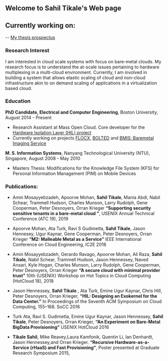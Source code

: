 ## Welcome to Sahil Tikale's Web page

## Currently working on:
-- [My thesis prospectus](SahilPHDproposal_20190930_2239.pdf)


### Research Interest
I am interested in cloud scale systems with focus on bare-metal clouds. My research focus is to understand the at-scale issues pertaining to hardware multiplexing in a multi-cloud environment. Currently, I am involved in building a system that allows elastic scaling of cloud and non-cloud infrastructure akin to on demand scaling of applications in a virtualization based cloud.


### Education

**PhD Candidate, Electrical and Computer Engineering**, Boston University, August 2014 - Present
- Research Assistant at Mass Open Cloud. Core developer for the [Hardware Isolation Layer (HIL) project ](ihttps://github.com/CCI-MOC/hil)
- Currently working on projects [FLOCX](https://cci-moc.github.io/flocx/), [BOLTED](https://massopen.cloud/blog/secure-cloud/) and [BMIS: Baremetal Imaging Service](https://massopen.cloud/blog/bare-metal-imaging/) 


**M. S. Information Systems**, Nanyang Technological University (NTU), Singapore, August 2008 - May 2010
- Masters Thesis: Modifications for the Knowledge File System (KFS) for Personal Information Management (PIM) on Mobile Devices


### Publications:

- Amin Mosayyebzadeh, Apoorve Mohan, **Sahil Tikale**, Mania Abdi, Nabil Schear, Trammell Hudson, Charles Munson, Larry Rudolph, Gene Cooperman, Peter Desnoyers, Orran Krieger **“Supporting security sensitive tenants in a bare-metal cloud ”**, USENIX Annual Technical Conference (ATC 19), 2019

- Apoorve Mohan, Ata Turk, Ravi S Gudimetla, **Sahil Tikale**, Jason Hennesey, Ugur Kaynar, Gene Cooperman, Peter Desnoyers, Orran Krieger **“M2: Malleable Metal as a Service”** IEEE International Conference on Cloud Engineering, IC2E 2018

- Amin Mosayyebzadeh, Gerardo Ravago, Apoorve Mohan, Ali Raza, **Sahil Tikale**, Nabil Schear, Trammell Hudson, Jason Hennessey, Naved Ansari, Kyle Hogan, Charles Munson, Larry Rudolph, Gene Cooperman, Peter Desnoyers, Orran Krieger **“A secure cloud with minimal provider trust”** 10th {USENIX} Workshop on Hot Topics in Cloud Computing (HotCloud 18), 2018 

- Jason Hennessey, **Sahil Tikale** , Ata Turk, Emine Ugur Kaynar, Chris Hill, Peter Desnoyers, Orran Krieger, **“HIL:   Designing an Exokernel for the Data Center.”** In Proceedings of the Seventh ACM Symposium on Cloud Computing, 155–168. SoCC 2016

- Turk Ata, Ravi S. Gudimetla, Emine Ugur Kaynar, Jason Hennessey, **Sahil Tikale**, Peter Desnoyers, Orran Krieger, **“An Experiment on Bare-Metal BigData Provisioning”** USENIX HotCloud 2016

- **Tikale Sahil**, Mike Reavey,Laura Kamfonik, Quentin Li, Ian Denhardt, Jason Hennessey,and Orran Krieger.
**“Recursive Hardware-as-a-Service (rHaaS) and Fast Provisioning”**, Poster presented at Graduate Research Symposium 2015,


